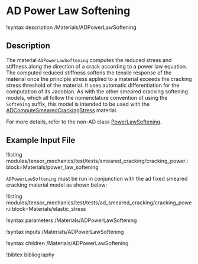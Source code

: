# AD Power Law Softening

!syntax description /Materials/ADPowerLawSoftening

## Description

The material `ADPowerLawSoftening` computes the reduced stress and stiffness along
the direction of a crack according to a power law equation. The computed
reduced stiffness softens the tensile response of the material once the principle
stress applied to a material exceeds the cracking stress threshold of the material. 
It uses automatic differentiation for the computation of its Jacobian.
As with the other smeared cracking softening models, which all follow the
nomenclature convention of using the `Softening` suffix, this model is intended
to be used with the [ADComputeSmearedCrackingStress](/ADComputeSmearedCrackingStress.md)
material.

For more details, refer to the non-AD class [PowerLawSoftening](/PowerLawSoftening.md).

## Example Input File

!listing modules/tensor_mechanics/test/tests/smeared_cracking/cracking_power.i block=Materials/power_law_softening

`ADPowerLawSoftening` must be run in conjunction with the ad fixed smeared cracking material model as shown below:

!listing modules/tensor_mechanics/test/tests/ad_smeared_cracking/cracking_power.i block=Materials/elastic_stress

!syntax parameters /Materials/ADPowerLawSoftening

!syntax inputs /Materials/ADPowerLawSoftening

!syntax children /Materials/ADPowerLawSoftening

!bibtex bibliography
